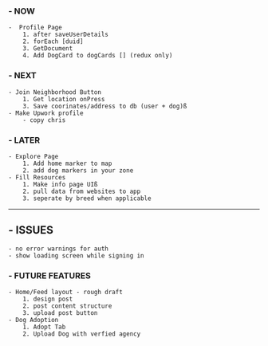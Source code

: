 ### - NOW
    -  Profile Page
        1. after saveUserDetails
        2. forEach [duid] 
        3. GetDocument
        4. Add DogCard to dogCards [] (redux only)
        

### - NEXT
    - Join Neighborhood Button
        1. Get location onPress
        3. Save coorinates/address to db (user + dog)ß
    - Make Upwork profile
        - copy chris
### - LATER 
    - Explore Page
        1. Add home marker to map
        2. add dog markers in your zone
    - Fill Resources 
        1. Make info page UIß
        2. pull data from websites to app 
        3. seperate by breed when applicable 


------------------------------------

## - ISSUES
    - no error warnings for auth
    - show loading screen while signing in 

### - FUTURE FEATURES
    - Home/Feed layout - rough draft
        1. design post 
        2. post content structure 
        3. upload post button
    - Dog Adoption
        1. Adopt Tab
        2. Upload Dog with verfied agency
